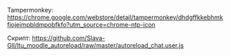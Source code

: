 Tampermonkey: 
  https://chrome.google.com/webstore/detail/tampermonkey/dhdgffkkebhmkfjojejmpbldmpobfkfo?utm_source=chrome-ntp-icon

Скрипт:
  https://github.com/Slava-Gll/ltu_moodle_autoreload/raw/master/autoreload_chat.user.js
